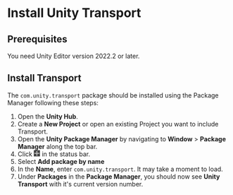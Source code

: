 # Install Unity Transport

## Prerequisites

You need Unity Editor version 2022.2 or later.

## Install Transport

The `com.unity.transport` package should be installed using the Package Manager following these steps:

1. Open the **Unity Hub**.
1. Create a **New Project** or open an existing Project you want to include Transport.
2. Open the **Unity Package Manager** by navigating to **Window** > **Package Manager** along the top bar.
3. Click ![Add](images/add.png) in the status bar.
4. Select **Add package by name**
5. In the **Name**, enter `com.unity.transport`. It may take a moment to load.
6. Under **Packages** in the **Package Manager**, you should now see **Unity Transport** with it's current version number.